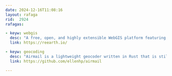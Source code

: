 ```yaml
---
date: 2024-12-16T11:08:16
layout: rafaga
rid:  2924
rafagas:

- keyw: webgis
  desc: "A free, open, and highly extensible WebGIS platform featuring a Rust renderer compatible with both web and native applications"
  link: https://reearth.io/

- keyw: geocoding
  desc: "Airmail is a lightweight geocoder written in Rust that is still under development and aims to support international queries in multiple languages"
  link: https://github.com/ellenhp/airmail

---
```

